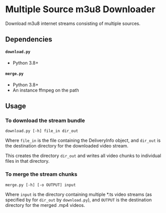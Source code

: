 # Multiple Source m3u8 Downloader
Download m3u8 internet streams consisting of multiple sources.

## Dependencies

#### `download.py`
- Python 3.8+

#### `merge.py`
- Python 3.8+
- An instance ffmpeg on the path

## Usage

### To download the stream bundle
```
download.py [-h] file_in dir_out
```

Where `file_in` is the file containing the DeliveryInfo object, and `dir_out` is the destination directory for the downloaded video stream.

This creates the directory `dir_out` and writes all video chunks to individual files in that directory.

### To merge the stream chunks
```
merge.py [-h] [-o OUTPUT] input
```

Where `input` is the directory containing multiple *.ts video streams (as specified by for `dir_out` by `download.py`), and `OUTPUT` is the destination directory for the merged .mp4 videos.
